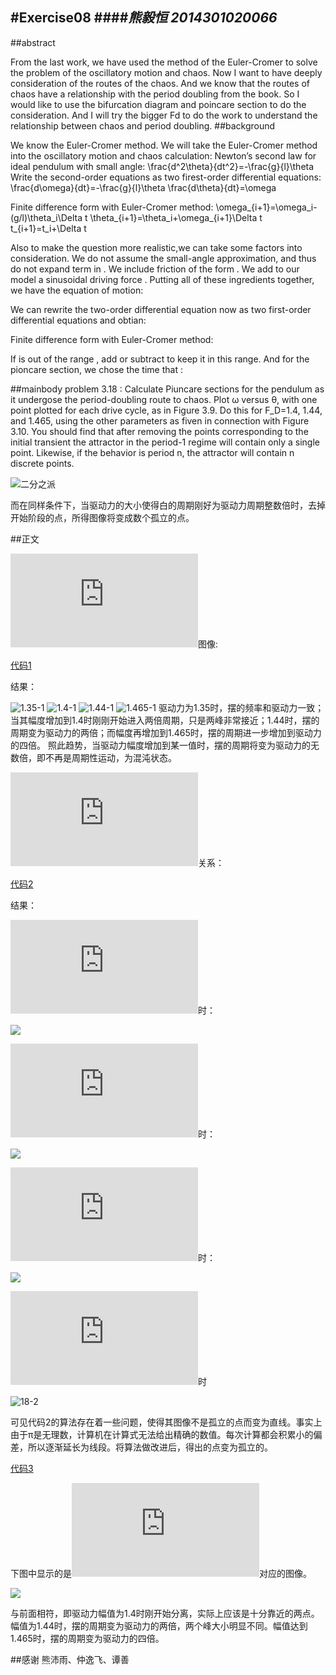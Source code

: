 #Exercise08 
####*熊毅恒 2014301020066*
------
##abstract

From the last work, we have used the method of the Euler-Cromer to solve the problem of the oscillatory motion and chaos. 
Now I want to have deeply consideration of the routes of the chaos. And we know that the routes of chaos have a relationship 
with the period doubling from the book. So I would like to use the bifurcation diagram and poincare section to do the consideration.
And I will try the bigger Fd to do the work to understand the relationship between chaos and period doubling. 
##background

We know the Euler-Cromer method. We will take the Euler-Cromer method into the oscillatory motion and chaos calculation: 
Newton’s second law for ideal pendulum with small angle: 
\frac{d^2\theta}{dt^2}=-\frac{g}{l}\theta
Write the second-order equations as two firest-order differential equations: 
\frac{d\omega}{dt}=-\frac{g}{l}\theta
\frac{d\theta}{dt}=\omega

Finite difference form with Euler-Cromer method: 
\omega_{i+1}=\omega_i-(g/l)\theta_i\Delta t
\theta_{i+1}=\theta_i+\omega_{i+1}\Delta t
t_{i+1}=t_i+\Delta t

Also to make the question more realistic,we can take some factors into consideration. 
We do not assume the small-angle approximation, and thus do not expand  term in .
We include friction of the form .
We add to our model a sinusoidal driving force . 
Putting all of these ingredients together, we have the equation of motion:

We can rewrite the two-order differential equation now as two first-order differential equations and obtian: 

Finite difference form with Euler-Cromer method: 

If  is out of the range , add or subtract  to keep it in this range. 
And for the pioncare section, we chose the time that : 

##mainbody
problem 3.18 : 
Calculate Piuncare sections for the pendulum as it undergose the period-doubling route to chaos. Plot ω versus θ, with one point plotted for each drive cycle, as in Figure 3.9. Do this for F_D=1.4, 1.44, and 1.465, using the other parameters as fiven in connection with Figure 3.10. You should find that after removing the points corresponding to the initial transient the attractor in the period-1 regime will contain only a single point. Likewise, if the behavior is period n, the attractor will contain n discrete points.

![二分之派](https://github.com/Guibeen/compuational_physics_N2014301020066/blob/master/images/07/3.12-%E4%BA%8C%E5%88%86%E4%B9%8B%E6%B4%BE.png)

而在同样条件下，当驱动力的大小使得白的周期刚好为驱动力周期整数倍时，去掉开始阶段的点，所得图像将变成数个孤立的点。

##正文

![](http://latex.codecogs.com/gif.latex?%5Cdpi%7B120%7D%20%5Cbg_white%20%5Ctheta-t)图像:

[代码1](https://github.com/Guibeen/compuational_physics_N2014301020066/blob/master/codes/08/18-1.py)

结果：

![1.35-1](https://github.com/Guibeen/compuational_physics_N2014301020066/blob/master/images/08/1.35-1.png)
![1.4-1](https://github.com/Guibeen/compuational_physics_N2014301020066/blob/master/images/08/1.4-1.png)
![1.44-1](https://github.com/Guibeen/compuational_physics_N2014301020066/blob/master/images/08/1.44-1.png)
![1.465-1](https://github.com/Guibeen/compuational_physics_N2014301020066/blob/master/images/08/1.465-1.png)
驱动力为1.35时，摆的频率和驱动力一致；当其幅度增加到1.4时刚刚开始进入两倍周期，只是两峰非常接近；1.44时，摆的周期变为驱动力的两倍；而幅度再增加到1.465时，摆的周期进一步增加到驱动力的四倍。
照此趋势，当驱动力幅度增加到某一值时，摆的周期将变为驱动力的无数倍，即不再是周期性运动，为混沌状态。

![](http://latex.codecogs.com/gif.latex?%5Cdpi%7B120%7D%20%5Cbg_white%20%5Comega-%5Ctheta)关系：

[代码2](https://github.com/Guibeen/compuational_physics_N2014301020066/blob/master/codes/08/18-2.py)

结果：

![](http://latex.codecogs.com/gif.latex?%5Cdpi%7B120%7D%20%5Cbg_white%20F_D%3D1.35)时：

![](https://github.com/Guibeen/compuational_physics_N2014301020066/blob/master/images/08/1.35-2.png)

![](http://latex.codecogs.com/gif.latex?%5Cdpi%7B120%7D%20%5Cbg_white%20F_D%3D1.4)时：

![](https://github.com/Guibeen/compuational_physics_N2014301020066/blob/master/images/08/1.4-2.png)

![](http://latex.codecogs.com/gif.latex?%5Cdpi%7B120%7D%20%5Cbg_white%20F_D%3D1.44)时：

![](https://github.com/Guibeen/compuational_physics_N2014301020066/blob/master/images/08/1.44-2.png)

![](http://latex.codecogs.com/gif.latex?%5Cdpi%7B120%7D%20%5Cbg_white%20F_D%3D1.465)时

![18-2](https://github.com/Guibeen/compuational_physics_N2014301020066/blob/master/images/08/18-2.png)

可见代码2的算法存在着一些问题，使得其图像不是孤立的点而变为直线。事实上由于π是无理数，计算机在计算式无法给出精确的数值。每次计算都会积累小的偏差，所以逐渐延长为线段。将算法做改进后，得出的点变为孤立的。

[代码3](https://github.com/Guibeen/compuational_physics_N2014301020066/blob/master/codes/08/18-3.py)

下图中显示的是![](http://latex.codecogs.com/gif.latex?%5Cdpi%7B120%7D%20%5Cbg_white%20F_D%3D1.2%2CF_D%3D1.4%2CF_D%3D1.44%2CF_D%3D1.465)对应的图像。

![](https://github.com/Guibeen/compuational_physics_N2014301020066/blob/master/images/08/%E5%80%8D%E5%91%A8%E6%9C%9F.png)

与前面相符，即驱动力幅值为1.4时刚开始分离，实际上应该是十分靠近的两点。幅值为1.44时，摆的周期变为驱动力的两倍，两个峰大小明显不同。幅值达到1.465时，摆的周期变为驱动力的四倍。

##感谢
熊沛雨、仲逸飞、谭善
